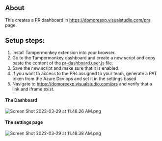 ## About

This creates a PR dashboard in https://domoreexp.visualstudio.com/prs page.

## Setup steps:

1. Install Tampermonkey extension into your browser.
3. Go to the Tampermonkey dashboard and create a new script and copy paste the content of the [pr-dashboard.user.js](https://github.com/uygargumus/gm_scripts/raw/mainline/pr-dashboard/pr-dashboard.user.js) file.
1. Save the new script and make sure that it is enabled.
1. If you want to access to the PRs assigned to your team, generate a PAT token from the Azure Dev ops and set it in the settings based
1. Navigate to https://domoreexp.visualstudio.com/prs and verify that a link and iframe exist.

#### The Dashboard

![Screen Shot 2022-03-29 at 11.48.26 AM.png](https://domoreexp.visualstudio.com/11ac29bc-5a99-400b-b225-01839ab0c9df/_apis/git/repositories/211f66df-d239-4f48-a15c-d0ae7fbb2fa5/pullRequests/499968/attachments/Screen%20Shot%202022-03-29%20at%2011.48.26%20AM.png)

#### The settings page

![Screen Shot 2022-03-29 at 11.48.38 AM.png](https://domoreexp.visualstudio.com/11ac29bc-5a99-400b-b225-01839ab0c9df/_apis/git/repositories/211f66df-d239-4f48-a15c-d0ae7fbb2fa5/pullRequests/499968/attachments/Screen%20Shot%202022-03-29%20at%2011.48.38%20AM.png)
